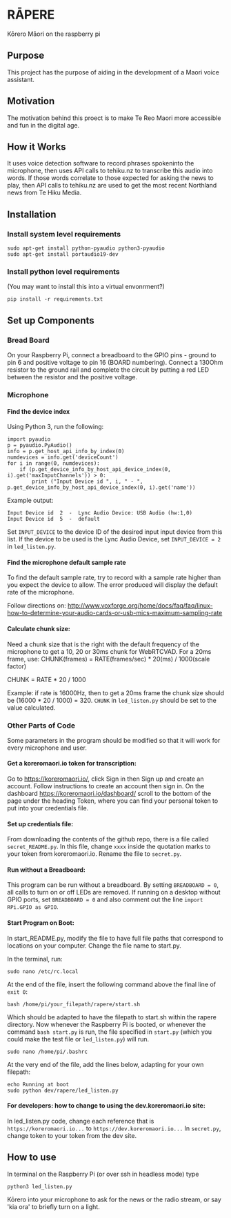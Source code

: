 # RĀPERE

Kōrero Māori on the raspberry pi

## Purpose
This project has the purpose of aiding in the development of a Maori voice assistant.

## Motivation
The motivation behind this proect is to make Te Reo Maori more accessible and fun in the digital age.


## How it Works
It uses voice detection software to record phrases spokeninto the microphone, then uses API calls to tehiku.nz to transcribe this audio into words.
If those words correlate to those expected for asking the news to play, then API calls to tehiku.nz are used to get the most recent Northland news from Te Hiku Media.


## Installation

### Install system level requirements
```
sudo apt-get install python-pyaudio python3-pyaudio
sudo apt-get install portaudio19-dev
```

### Install python level requirements
(You may want to install this into a virtual envonrment?)
```
pip install -r requirements.txt
```

## Set up Components

### Bread Board
On your Raspberry Pi, connect a breadboard to the GPIO pins - ground to pin 6 and positive voltage to pin 16 (BOARD numbering).
Connect a 130Ohm resistor to the ground rail and complete the circuit by putting a red LED between the resistor and the positive voltage. 

### Microphone

#### Find the device index
Using Python 3, run the following:
```
import pyaudio
p = pyaudio.PyAudio()
info = p.get_host_api_info_by_index(0)
numdevices = info.get('deviceCount')
for i in range(0, numdevices):
    if (p.get_device_info_by_host_api_device_index(0, i).get('maxInputChannels')) > 0:
        print ("Input Device id ", i, " - ", p.get_device_info_by_host_api_device_index(0, i).get('name'))
```

Example output:
```
Input Device id  2  -  Lync Audio Device: USB Audio (hw:1,0)
Input Device id  5  -  default
```

Set `INPUT_DEVICE` to the device ID of the desired input input device from this list. If the device to be used is the Lync Audio Device, set `INPUT_DEVICE = 2` in `led_listen.py`.

#### Find the microphone default sample rate
To find the default sample rate, try to record with a sample rate higher than you expect the device to allow. The error produced will display the default rate of the microphone. 

Follow directions on:
http://www.voxforge.org/home/docs/faq/faq/linux-how-to-determine-your-audio-cards-or-usb-mics-maximum-sampling-rate

#### Calculate chunk size:
Need a chunk size that is the right with the default frequency of the microphone to get a 10, 20 or 30ms chunk for WebRTCVAD. For a 20ms frame, use:    CHUNK(frames) = RATE(frames/sec) * 20(ms) / 1000(scale factor)

CHUNK = RATE * 20 / 1000

Example: if rate is 16000Hz, then to get a 20ms frame the chunk size should be (16000 * 20 / 1000) = 320.  `CHUNK` in `led_listen.py` should be set to the value calculated.


### Other Parts of Code
Some parameters in the program should be modified so that it will work for every microphone and user.

#### Get a koreromaori.io token for transcription:
Go to https://koreromaori.io/, click Sign in then Sign up and create an account. Follow instructions to create an account then sign in. On the dashboard https://koreromaori.io/dashboard/ scroll to the bottom of the page under the heading Token, where you can find your personal token to put into your credentials file.

#### Set up credentials file:
From downloading the contents of the github repo, there is a file called `secret_README.py`. In this file, change `xxxx` inside the quotation marks to your token from koreromaori.io. Rename the file to `secret.py`.

#### Run without a Breadboard:
This program can be run without a breadboard. By setting `BREADBOARD = 0`, all calls to turn on or off LEDs are removed. If running on a desktop without GPIO ports, set `BREADBOARD = 0` and also comment out the line `import RPi.GPIO as GPIO`.


#### Start Program on Boot:
In start_README.py, modify the file to have full file paths that correspond to locations on your computer. Change the file name to start.py.

In the terminal, run:
```
sudo nano /etc/rc.local
```

At the end of the file, insert the following command above the final line of `exit 0`:
```
bash /home/pi/your_filepath/rapere/start.sh
```

Which should be adapted to have the filepath to start.sh within the rapere directory. Now whenever the Raspberry Pi is booted, or whenever the command `bash start.py` is run, the file specified in `start.py` (which you could make the test file or `led_listen.py`) will run.

```
sudo nano /home/pi/.bashrc
```

At the very end of the file, add the lines below, adapting for your own filepath:
```
echo Running at boot
sudo python dev/rapere/led_listen.py
```

#### For developers: how to change to using the dev.koreromaori.io site:
In led_listen.py code, change each reference that is `https://koreromaori.io...` to `https://dev.koreromaori.io...` In `secret.py`, change token to your token from the dev site.


## How to use
In terminal on the Raspberry Pi (or over ssh in headless mode) type 
```
python3 led_listen.py
```
Kōrero into your microphone to ask for the news or the radio stream, or say 'kia ora' to briefly turn on a light.

